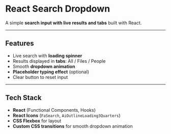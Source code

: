 # React Search Dropdown

A simple **search input with live results and tabs** built with React.

---

## Features

- Live search with **loading spinner**  
- Results displayed in **tabs**: All / Files / People  
- Smooth **dropdown animation**  
- **Placeholder typing effect** (optional)  
- Clear button to reset input  

---

## Tech Stack

- **React** (Functional Components, Hooks)  
- **React Icons** (`FaSearch`, `AiOutlineLoading3Quarters`)  
- **CSS Flexbox** for layout  
- **Custom CSS transitions** for smooth dropdown animation  